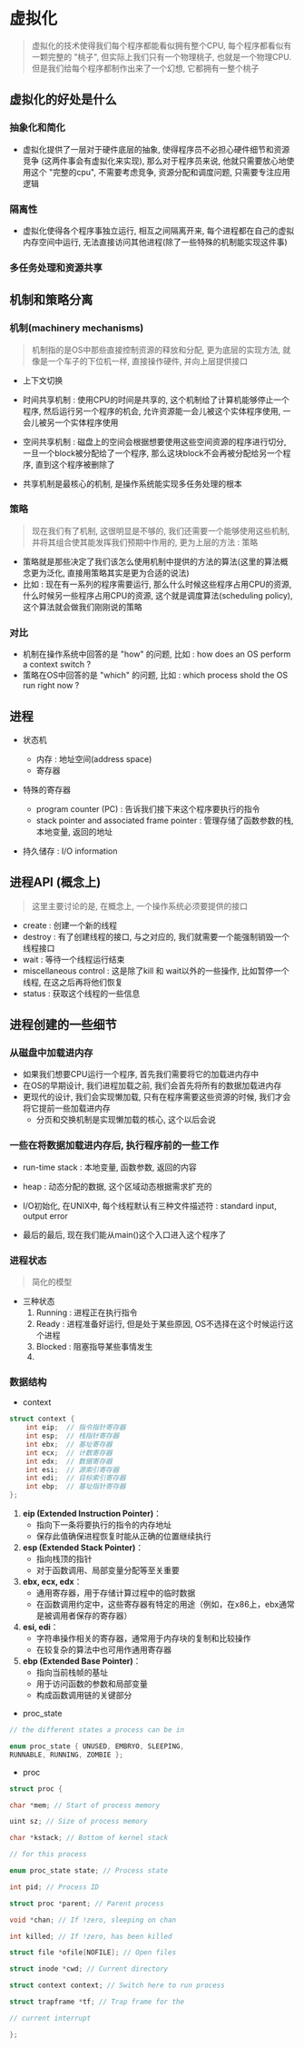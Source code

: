 # 虚拟化

> 虚拟化的技术使得我们每个程序都能看似拥有整个CPU, 每个程序都看似有一颗完整的 "桃子", 但实际上我们只有一个物理桃子, 也就是一个物理CPU. 但是我们给每个程序都制作出来了一个幻想, 它都拥有一整个桃子

## 虚拟化的好处是什么

### 抽象化和简化

- 虚拟化提供了一层对于硬件底层的抽象, 使得程序员不必担心硬件细节和资源竞争 (这两件事会有虚拟化来实现), 那么对于程序员来说, 他就只需要放心地使用这个 "完整的cpu", 不需要考虑竞争, 资源分配和调度问题, 只需要专注应用逻辑
### 隔离性

-  虚拟化使得各个程序事独立运行, 相互之间隔离开来, 每个进程都在自己的虚拟内存空间中运行, 无法直接访问其他进程(除了一些特殊的机制能实现这件事)

### 多任务处理和资源共享



## 机制和策略分离

### 机制(machinery mechanisms)

> 机制指的是OS中那些直接控制资源的释放和分配, 更为底层的实现方法, 就像是一个车子的下位机一样, 直接操作硬件, 并向上层提供接口

- 上下文切换
- 时间共享机制 : 使用CPU的时间是共享的, 这个机制给了计算机能够停止一个程序, 然后运行另一个程序的机会, 允许资源能一会儿被这个实体程序使用, 一会儿被另一个实体程序使用
- 空间共享机制 : 磁盘上的空间会根据想要使用这些空间资源的程序进行切分, 一旦一个block被分配给了一个程序, 那么这块block不会再被分配给另一个程序, 直到这个程序被删除了

- 共享机制是最核心的机制, 是操作系统能实现多任务处理的根本

### 策略

> 现在我们有了机制, 这很明显是不够的, 我们还需要一个能够使用这些机制, 并将其组合使其能发挥我们预期中作用的, 更为上层的方法 : 策略

- 策略就是那些决定了我们该怎么使用机制中提供的方法的算法(这里的算法概念更为泛化, 直接用策略其实是更为合适的说法)
- 比如 : 现在有一系列的程序需要运行, 那么什么时候这些程序占用CPU的资源, 什么时候另一些程序占用CPU的资源, 这个就是调度算法(scheduling policy), 这个算法就会做我们刚刚说的策略

### 对比

- 机制在操作系统中回答的是 "how" 的问题, 比如 : how does an OS perform a context switch ?
- 策略在OS中回答的是 "which" 的问题, 比如 : which process shold the OS run right now ?

## 进程

- 状态机
    - 内存 : 地址空间(address space) 
    - 寄存器

- 特殊的寄存器
    - program counter (PC) : 告诉我们接下来这个程序要执行的指令
    - stack pointer and associated frame pointer : 管理存储了函数参数的栈, 本地变量, 返回的地址

- 持久储存 : I/O information

## 进程API (概念上)

> 这里主要讨论的是, 在概念上, 一个操作系统必须要提供的接口

- create : 创建一个新的线程
- destroy : 有了创建线程的接口, 与之对应的, 我们就需要一个能强制销毁一个线程接口
- wait : 等待一个线程运行结束
- miscellaneous control : 这是除了kill 和 wait以外的一些操作, 比如暂停一个线程, 在这之后再将他们恢复
- status : 获取这个线程的一些信息

## 进程创建的一些细节

### 从磁盘中加载进内存

- 如果我们想要CPU运行一个程序, 首先我们需要将它的加载进内存中
- 在OS的早期设计, 我们进程加载之前, 我们会首先将所有的数据加载进内存
- 更现代的设计, 我们会实现懒加载, 只有在程序需要这些资源的时候, 我们才会将它提前一些加载进内存
    - 分页和交换机制是实现懒加载的核心, 这个以后会说

### 一些在将数据加载进内存后, 执行程序前的一些工作

- run-time stack : 本地变量, 函数参数, 返回的内容
- heap : 动态分配的数据, 这个区域动态根据需求扩充的
- I/O初始化, 在UNIX中, 每个线程默认有三种文件描述符 : standard input, output error

- 最后的最后, 现在我们能从main()这个入口进入这个程序了

### 进程状态

> 简化的模型

- 三种状态 
    1. Running : 进程正在执行指令
    2. Ready : 进程准备好运行, 但是处于某些原因, OS不选择在这个时候运行这个进程
    3. Blocked : 阻塞指导某些事情发生 
    4. 
    
### 数据结构

- context
```c
struct context {
    int eip;  // 指令指针寄存器
    int esp;  // 栈指针寄存器
    int ebx;  // 基址寄存器
    int ecx;  // 计数寄存器
    int edx;  // 数据寄存器
    int esi;  // 源索引寄存器
    int edi;  // 目标索引寄存器
    int ebp;  // 基址指针寄存器
};
```

1. **eip (Extended Instruction Pointer)**：
    - 指向下一条将要执行的指令的内存地址
    - 保存此值确保进程恢复时能从正确的位置继续执行
2. **esp (Extended Stack Pointer)**：
    - 指向栈顶的指针
    - 对于函数调用、局部变量分配等至关重要
3. **ebx, ecx, edx**：
    - 通用寄存器，用于存储计算过程中的临时数据
    - 在函数调用约定中，这些寄存器有特定的用途（例如，在x86上，ebx通常是被调用者保存的寄存器）
4. **esi, edi**：
    - 字符串操作相关的寄存器，通常用于内存块的复制和比较操作
    - 在较复杂的算法中也可用作通用寄存器
5. **ebp (Extended Base Pointer)**：
    - 指向当前栈帧的基址
    - 用于访问函数的参数和局部变量
    - 构成函数调用链的关键部分

- proc_state
```c
// the different states a process can be in

enum proc_state { UNUSED, EMBRYO, SLEEPING,
RUNNABLE, RUNNING, ZOMBIE };
```

- proc
```c
struct proc {

char *mem; // Start of process memory

uint sz; // Size of process memory

char *kstack; // Bottom of kernel stack

// for this process

enum proc_state state; // Process state

int pid; // Process ID

struct proc *parent; // Parent process

void *chan; // If !zero, sleeping on chan

int killed; // If !zero, has been killed

struct file *ofile[NOFILE]; // Open files

struct inode *cwd; // Current directory

struct context context; // Switch here to run process

struct trapframe *tf; // Trap frame for the

// current interrupt

};
```
